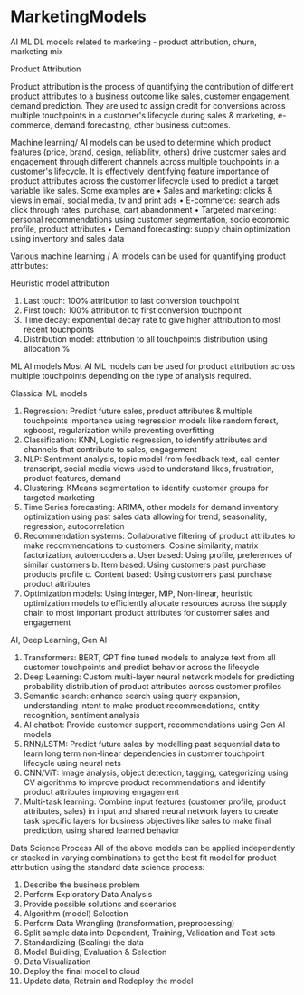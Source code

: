# MarketingModels
AI ML DL models related to marketing - product attribution, churn, marketing mix

Product Attribution

Product attribution is the process of quantifying the contribution of different product attributes to a business outcome like sales, customer engagement, demand prediction. They are used to assign credit for conversions across multiple touchpoints in a customer's lifecycle during sales & marketing, e-commerce, demand forecasting, other business outcomes.

Machine learning/ AI models can be used to determine which product features (price, brand, design, reliability, others) drive customer sales and engagement through different channels across multiple touchpoints in a customer's lifecycle.
It is effectively identifying feature importance of product attributes across the customer lifecycle used to predict a target variable like sales. Some examples are
•	Sales and marketing: clicks & views in email, social media, tv and print ads
•	E-commerce: search ads click through rates, purchase, cart abandonment
•	Targeted marketing: personal recommendations using customer segmentation, socio economic profile, product attributes
•	Demand forecasting: supply chain optimization using inventory and sales data

Various machine learning / AI models can be used for quantifying product attributes:

Heuristic model attribution
1.	Last touch: 100% attribution to last conversion touchpoint
2.	First touch: 100% attribution to first conversion touchpoint
3.	Time decay: exponential decay rate to give higher attribution to most recent touchpoints
4.	Distribution model: attribution to all touchpoints distribution using allocation %

ML AI models
Most AI ML models can be used for product attribution across multiple touchpoints depending on the type of analysis required. 

Classical ML models
1.	Regression: Predict future sales, product attributes & multiple touchpoints importance using regression models like random forest, xgboost, regularization while preventing overfitting
2.	Classification: KNN, Logistic regression, to identify attributes and channels that contribute to sales, engagement
3.	NLP: Sentiment analysis, topic model from feedback text, call center transcript, social media views used to understand likes, frustration, product features, demand
4.	Clustering: KMeans segmentation to identify customer groups for targeted marketing
5.	Time Series forecasting: ARIMA, other models for demand inventory optimization using past sales data allowing for trend, seasonality, regression, autocorrelation
6.	Recommendation systems: Collaborative filtering of product attributes to make recommendations to customers. Cosine similarity, matrix factorization, autoencoders
a.	User based: Using profile, preferences of similar customers
b.	Item based: Using customers past purchase products profile
c.	Content based: Using customers past purchase product attributes
7.	Optimization models: Using integer, MIP, Non-linear, heuristic optimization models to efficiently allocate resources across the supply chain to most important product attributes for customer sales and engagement

AI, Deep Learning, Gen AI
1.	Transformers: BERT, GPT fine tuned models to analyze text from all customer touchpoints and predict behavior across the lifecycle
2.	Deep Learning: Custom multi-layer neural network models for predicting probability distribution of product attributes across customer profiles 
3.	Semantic search: enhance search using query expansion, understanding intent to make product recommendations, entity recognition, sentiment analysis
4.	AI chatbot: Provide customer support, recommendations using Gen AI models
5.	RNN/LSTM: Predict future sales by modelling past sequential data to learn long term non-linear dependencies in customer touchpoint lifecycle using neural nets
6.	CNN/ViT: Image analysis, object detection, tagging, categorizing using CV algorithms to improve product recommendations and identify product attributes improving engagement
7.	Multi-task learning: Combine input features (customer profile, product attributes, sales) in input and shared neural network layers to create task specific layers for business objectives like sales to make final prediction, using shared learned behavior

Data Science Process
All of the above models can be applied independently or stacked in varying combinations to get the best fit model for product attribution using the standard data science process:

1.	Describe the business problem
2.	Perform Exploratory Data Analysis
3.	Provide possible solutions and scenarios
4.	Algorithm (model) Selection
5.	Perform Data Wrangling (transformation, preprocessing)
6.	Split sample data into Dependent, Training, Validation and Test sets
7.	Standardizing (Scaling) the data
8.	Model Building, Evaluation & Selection 
9.	Data Visualization
10.	Deploy the final model to cloud 
11.	Update data, Retrain and Redeploy the model


